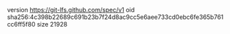 version https://git-lfs.github.com/spec/v1
oid sha256:4c398b22689c691b23b7f24d8ac9cc5e6aee733cd0ebc6fe365b761cc6ff5f80
size 21928
